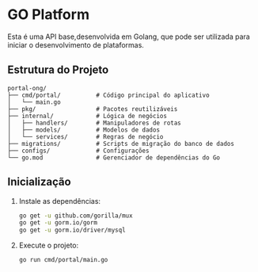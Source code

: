 # GO Platform

Esta é uma API base,desenvolvida em Golang, que pode ser utilizada para iniciar o desenvolvimento de plataformas.

## Estrutura do Projeto
```
portal-ong/
├── cmd/portal/          # Código principal do aplicativo
│   └── main.go
├── pkg/                 # Pacotes reutilizáveis
├── internal/            # Lógica de negócios
│   ├── handlers/        # Manipuladores de rotas
│   ├── models/          # Modelos de dados
│   └── services/        # Regras de negócio
├── migrations/          # Scripts de migração do banco de dados
├── configs/             # Configurações
└── go.mod               # Gerenciador de dependências do Go
```

## Inicialização
1. Instale as dependências:
   ```bash
   go get -u github.com/gorilla/mux
   go get -u gorm.io/gorm
   go get -u gorm.io/driver/mysql
   ```
2. Execute o projeto:
   ```bash
   go run cmd/portal/main.go
   ```
